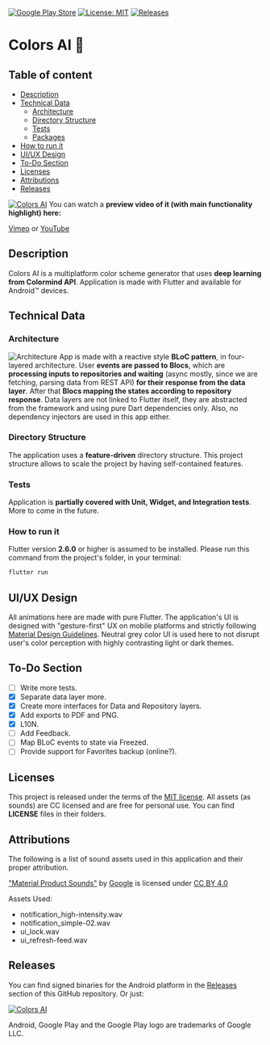 [![Google Play Store](https://img.shields.io/endpoint?color=green&logo=google-play&logoColor=green&url=https%3A%2F%2Fplayshields.herokuapp.com%2Fplay%3Fi%3Dis.tsin.colors_ai.colors_ai%26l%3DStore%26m%3D%24version)](https://play.google.com/store/apps/details?id=is.tsin.colors_ai.colors_ai)
[![License: MIT](https://img.shields.io/badge/License-MIT-yellow.svg)](https://opensource.org/licenses/MIT)
[![Releases](https://img.shields.io/github/v/release/tsinis/colors_ai)](https://github.com/tsinis/colors_ai/releases)

# Colors AI 🤖

## Table of content

* [Description](#Description)
* [Technical Data](#Technical-Data)
  * [Architecture](#Architecture)
  * [Directory Structure](#Directory-Structure)
  * [Tests](#Tests)
  * [Packages](#Packages)
* [How to run it](#How-to-run-it)
* [UI/UX Design](#UI/UX-Design)
* [To-Do Section](#To-Do-Section)
* [Licenses](#Licenses)
* [Attributions](#Attributions)
* [Releases](#Releases)

[![Colors AI](https://i.vimeocdn.com/video/1049456981_3840x2160.jpg)](https://vimeo.com/tsinis/colors-ai)
You can watch a **preview video of it (with main functionality highlight) here:**

[Vimeo](https://vimeo.com/tsinis/colors-ai) or [YouTube](https://youtu.be/LU8RPnkDuq8)

## Description

Colors AI is a multiplatform color scheme generator that uses **deep learning from Colormind API**. Application is made with Flutter and available for Android™ devices.

## Technical Data

### Architecture

![Architecture](https://uploads.toptal.io/blog/image/127604/toptal-blog-image-1543392877448-c9419df15f27b73c01c86e21cc7c5c9c.png)
App is made with a reactive style **BLoC pattern**, in four-layered architecture. User **events are passed to Blocs**, which are **processing inputs to repositories and waiting** (async mostly, since we are fetching, parsing data from REST API) **for their response from the data layer**. After that **Blocs mapping the states according to repository response**. Data layers are not linked to Flutter itself, they are abstracted from the framework and using pure Dart dependencies only. Also, no dependency injectors are used in this app either.

### Directory Structure

The application uses a **feature-driven** directory structure. This project structure allows to scale the project by having self-contained features.

### Tests

Application is **partially covered with Unit, Widget, and Integration tests**. More to come in the future.

### How to run it

Flutter version **2.6.0** or higher is assumed to be installed. Please run this command from the project's folder, in your terminal:

```bash
flutter run
```

## UI/UX Design

All animations here are made with pure Flutter. The application's UI is designed with "gesture-first" UX on mobile platforms and strictly following [Material Design Guidelines](https://material.io/design). Neutral grey color UI is used here to not disrupt user's color perception with highly contrasting light or dark themes.

## To-Do Section

* [ ] Write more tests.
* [x] Separate data layer more.
* [x] Create more interfaces for Data and Repository layers.
* [x] Add exports to PDF and PNG.
* [x] L10N.
* [ ] Add Feedback.
* [ ] Map BLoC events to state via Freezed.
* [ ] Provide support for Favorites backup (online?).

## Licenses

This project is released under the terms of the [MIT license](./LICENSE). All assets (as sounds) are CC licensed and are free for personal use. You can find **LICENSE** files in their folders.

## Attributions

The following is a list of sound assets used in this application and their proper attribution.

["Material Product Sounds"](https://material.io/design/sound/sound-resources.html) by [Google](https://about.google) is licensed under [CC BY 4.0](https://creativecommons.org/licenses/by/4.0/legalcode)

Assets Used:

* notification_high-intensity.wav
* notification_simple-02.wav
* ui_lock.wav
* ui_refresh-feed.wav

## Releases

You can find signed binaries for the Android platform in the [Releases](https://github.com/tsinis/colors_ai/releases) section of this GitHub repository. Or just:

[![Colors AI](https://play.google.com/intl/en_us/badges/static/images/badges/en_badge_web_generic.png)](https://play.google.com/store/apps/details?id=is.tsin.colors_ai.colors_ai)

Android, Google Play and the Google Play logo are trademarks of Google LLC.
